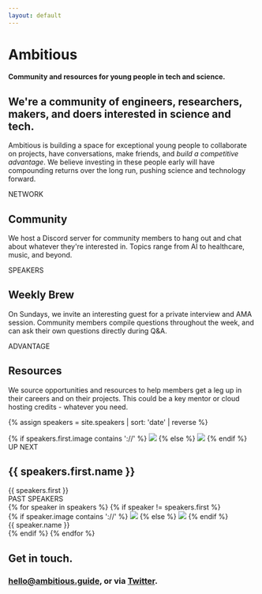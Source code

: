 ```yaml
---
layout: default
---
```


<div class="intro-header">
    <h1 class="heading-jumbo">Ambitious</h1>
    <h4 class="subheading">Community and resources for young people in tech and science.</h4>
</div>

<!-- <div class="pull-up"> -->
<!-- Header -->
<div class="container">
    <div class="motto-wrap">
        <h2>We're a community of engineers, researchers, makers, and doers interested in science and tech.</h2>
        <p>Ambitious is building a space for exceptional young people to collaborate on projects, have conversations, make friends, and <em>build a competitive advantage</em>. We believe investing in these people early will have compounding returns over the long run, pushing science and technology forward.</p>
    </div>
</div>

<!-- Offer -->
<div class="container">
    <div class="divider"></div>
    <div class="offer">
        <div class="col">
            <div class="label">NETWORK</div>
            <h2>Community</h2>
            <p class="light">We host a Discord server for community members to hang out and chat about whatever they're interested in. Topics range from AI to healthcare, music, and beyond.</p>
        </div>
        <div class="col">
            <div class="label">SPEAKERS</div>
            <h2>Weekly Brew</h2>
            <p class="light">On Sundays, we invite an interesting guest for a private interview and AMA session. Community members compile questions throughout the week, and can ask their own questions directly during Q&A.</p>
        </div>
        <div class="col">
            <div class="label">ADVANTAGE</div>
            <h2>Resources</h2>
            <p class="light">We source opportunities and resources to help members get a leg up in their careers and on their projects. This could be a key mentor or cloud hosting credits - whatever you need.</p>
        </div>
    </div>
    <div class="divider"></div>
</div>

<!-- Weekly Brew -->
{% assign speakers = site.speakers | sort: 'date' | reverse %}
<div class="container">
    <div class="weekly-brew">
        <div class="up-next">
            <div class="col-4">
                {% if speakers.first.image contains '://' %}
                    <img src="{{ speakers.first.image }}" />
                {% else %}
                    <img src="{{ speakers.first.image | prepend: site.url }}" />
                {% endif %}
            </div>
            <div class="col-8">
                <div class="label">UP NEXT</div>
                <h2>{{ speakers.first.name }}</h2>
                <div class="light">{{ speakers.first }}</div>
            </div>
        </div>
        <div class="past-speakers-wrapper">
            <div class="label">PAST SPEAKERS</div>
            <div class="speakers">
                {% for speaker in speakers %}
                    {% if speaker != speakers.first %}
                        <div class="item">
                            {% if speaker.image contains '://' %}
                                <img src="{{ speaker.image }}" />
                            {% else %}
                                <img src="{{ speaker.image | prepend: site.url }}" />
                            {% endif %}
                            <div>{{ speaker.name }}</div>
                        </div>
                    {% endif %}
                {% endfor %}
            </div>
        </div>
    </div>
    <div class="divider"></div>
</div>
<!-- </div> -->

<!-- Contact -->
<div class="container">
    <div class="contact">
        <h2>Get in touch.</h2>
        <h3><a href="javascript:void(0);" class="light">hello@ambitious.guide</a>, or via <a href="https://twitter.com/ambguide" target="_blank" class="light">Twitter</a>.</h3>
    </div>
</div>
